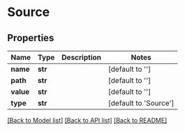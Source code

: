 # Source

## Properties
Name | Type | Description | Notes
------------ | ------------- | ------------- | -------------
**name** | **str** |  | [default to '']
**path** | **str** |  | [default to '']
**value** | **str** |  | [default to '']
**type** | **str** |  | [default to 'Source']

[[Back to Model list]](../README.md#documentation-for-models) [[Back to API list]](../README.md#documentation-for-api-endpoints) [[Back to README]](../README.md)


